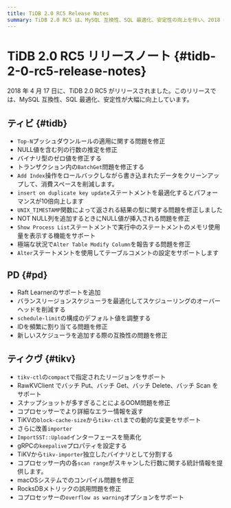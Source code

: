 ```yaml
---
title: TiDB 2.0 RC5 Release Notes
summary: TiDB 2.0 RC5 は、MySQL 互換性、SQL 最適化、安定性の向上を伴い、2018 年 4 月 17 日にリリースされました。TiDB、PD、TiKV コンポーネントに対して、 Raft Learnerのサポート、スケジューリング オーバーヘッドの削減、新しいバッチ操作の追加など、修正と最適化が行われました。このリリースでは、メモリ使用量、エラー報告、構成調整に関連する問題にも対処しました。
---
```


# TiDB 2.0 RC5 リリースノート {#tidb-2-0-rc5-release-notes}

2018 年 4 月 17 日に、TiDB 2.0 RC5 がリリースされました。このリリースでは、MySQL 互換性、SQL 最適化、安定性が大幅に向上しています。

## ティビ {#tidb}

-   `Top-N`プッシュダウンルールの適用に関する問題を修正
-   NULL値を含む列の行数の推定を修正
-   バイナリ型のゼロ値を修正する
-   トランザクション内の`BatchGet`問題を修正する
-   `Add Index`操作をロールバックしながら書き込まれたデータをクリーンアップして、消費スペースを削減します。
-   `insert on duplicate key update`ステートメントを最適化するとパフォーマンスが10倍向上します
-   `UNIX_TIMESTAMP`関数によって返される結果の型に関する問題を修正しました
-   NOT NULL列を追加するときにNULL値が挿入される問題を修正
-   `Show Process List`ステートメントで実行中のステートメントのメモリ使用量を表示する機能をサポート
-   極端な状況で`Alter Table Modify Column`を報告する問題を修正
-   `Alter`ステートメントを使用してテーブルコメントの設定をサポートします

## PD {#pd}

-   Raft Learnerのサポートを追加
-   バランスリージョンスケジューラを最適化してスケジューリングのオーバーヘッドを削減する
-   `schedule-limit`の構成のデフォルト値を調整する
-   IDを頻繁に割り当てる問題を修正
-   新しいスケジューラを追加する際の互換性の問題を修正

## ティクヴ {#tikv}

-   `tikv-ctl`の`compact`で指定されたリージョンをサポート
-   RawKVClient でバッチ Put、バッチ Get、バッチ Delete、バッチ Scan をサポート
-   スナップショットが多すぎることによるOOM問題を修正
-   コプロセッサーでより詳細なエラー情報を返す
-   TiKVの`block-cache-size`から`tikv-ctl`までの動的な変更をサポート
-   さらに改善`importer`
-   `ImportSST::Upload`インターフェースを簡素化
-   gRPCの`keepalive`プロパティを設定する
-   TiKVから`tikv-importer`独立したバイナリとして分割する
-   コプロセッサー内の各`scan range`がスキャンした行数に関する統計情報を提供します。
-   macOSシステムでのコンパイル問題を修正
-   RocksDBメトリックの誤用問題を修正
-   コプロセッサーの`overflow as warning`オプションをサポート
